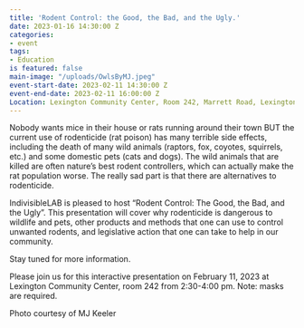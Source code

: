 ```yaml
---
title: 'Rodent Control: the Good, the Bad, and the Ugly.'
date: 2023-01-16 14:30:00 Z
categories:
- event
tags:
- Education
is featured: false
main-image: "/uploads/OwlsByMJ.jpeg"
event-start-date: 2023-02-11 14:30:00 Z
event-end-date: 2023-02-11 16:00:00 Z
Location: Lexington Community Center, Room 242, Marrett Road, Lexington, MA
---
```


Nobody wants mice in their house or rats running around their town BUT the current use of rodenticide (rat poison) has many terrible side effects, including the death of many wild animals (raptors, fox, coyotes, squirrels, etc.) and some domestic pets (cats and dogs). The wild animals that are killed are often nature’s best rodent controllers, which can actually make the rat population worse. The really sad part is that there are alternatives to rodenticide.

IndivisibleLAB is pleased to host “Rodent Control: The Good, the Bad, and the Ugly”. This presentation will cover why rodenticide is dangerous to wildlife and pets, other products and methods that one can use to control unwanted rodents, and legislative action that one can take to help in our community.

Stay tuned for more information.

Please join us for this interactive presentation on February 11, 2023 at Lexington Community Center, room 242 from 2:30-4:00 pm. Note: masks are required.

Photo courtesy of MJ Keeler